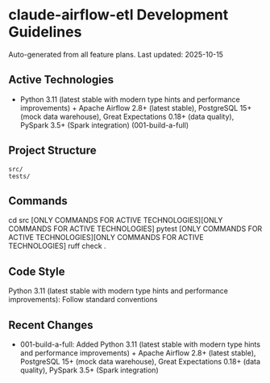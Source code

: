 # claude-airflow-etl Development Guidelines

Auto-generated from all feature plans. Last updated: 2025-10-15

## Active Technologies
- Python 3.11 (latest stable with modern type hints and performance improvements) + Apache Airflow 2.8+ (latest stable), PostgreSQL 15+ (mock data warehouse), Great Expectations 0.18+ (data quality), PySpark 3.5+ (Spark integration) (001-build-a-full)

## Project Structure
```
src/
tests/
```

## Commands
cd src [ONLY COMMANDS FOR ACTIVE TECHNOLOGIES][ONLY COMMANDS FOR ACTIVE TECHNOLOGIES] pytest [ONLY COMMANDS FOR ACTIVE TECHNOLOGIES][ONLY COMMANDS FOR ACTIVE TECHNOLOGIES] ruff check .

## Code Style
Python 3.11 (latest stable with modern type hints and performance improvements): Follow standard conventions

## Recent Changes
- 001-build-a-full: Added Python 3.11 (latest stable with modern type hints and performance improvements) + Apache Airflow 2.8+ (latest stable), PostgreSQL 15+ (mock data warehouse), Great Expectations 0.18+ (data quality), PySpark 3.5+ (Spark integration)

<!-- MANUAL ADDITIONS START -->
<!-- MANUAL ADDITIONS END -->